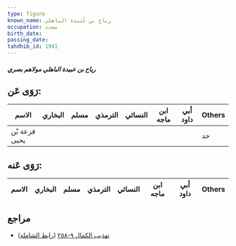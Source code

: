 ```yaml
---
type: figure
known_name: رياح بن عُبَيدة الباهلي
occupation: محدث
birth_date:
passing_date:
tahdhib_id: 1941
---
```

##### رياح بن عبيدة الباهلي مولاهم بصري

## رَوَى عَن:
| الاسم         | البخاري | مسلم | الترمذي | النسائي | ابن ماجه | أبي داود | Others |
| ------------- | ------- | ---- | ------- | ------- | -------- | -------- | ------ |
| قزعة بْن يحيى |         |      |         |         |          |          | خد     |
## رَوَى عَنه:
| الاسم | البخاري | مسلم | الترمذي | النسائي | ابن ماجه | أبي داود | Others |
| ----- | ------- | ---- | ------- | ------- | -------- | -------- | ------ |
## مراجع
- [تهذيب الكمال ٩-٢٥٨](obsidian://open?vault=Tahdhib-al-Kamal&file=Figures/١٩٤١-رياح%20بن%20عبيدة%20الباهلي%20مولاهم%20بصري) ([رابط الشاملة](https://shamela.ws/book/3722/4498))